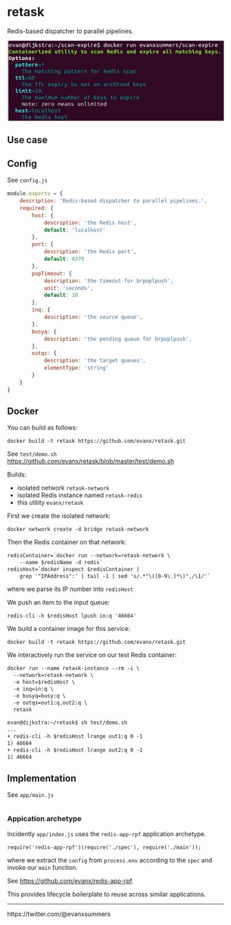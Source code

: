 # retask

Redis-based dispatcher to parallel pipelines.

<img src="https://raw.githubusercontent.com/evanx/retask/master/docs/readme/main.png"/>

## Use case

## Config

See `config.js`
```javascript
module.exports = {
    description: 'Redis-based dispatcher to parallel pipelines.',
    required: {
        host: {
            description: 'the Redis host',
            default: 'localhost'
        },
        port: {
            description: 'the Redis port',
            default: 6379
        },
        popTimeout: {
            description: 'the timeout for brpoplpush',
            unit: 'seconds',
            default: 10
        },
        inq: {
            description: 'the source queue',
        },
        busyq: {
            description: 'the pending queue for brpoplpush',
        },
        outqs: {
            description: 'the target queues',
            elementType: 'string'
        }        
    }
}
```

## Docker

You can build as follows:
```shell
docker build -t retask https://github.com/evanx/retask.git
```

See `test/demo.sh` https://github.com/evanx/retask/blob/master/test/demo.sh

Builds:
- isolated network `retask-network`
- isolated Redis instance named `retask-redis`
- this utility `evanx/retask`

First we create the isolated network:
```shell
docker network create -d bridge retask-network
```

Then the Redis container on that network:
```
redisContainer=`docker run --network=retask-network \
    --name $redisName -d redis`
redisHost=`docker inspect $redisContainer |
    grep '"IPAddress":' | tail -1 | sed 's/.*"\([0-9\.]*\)",/\1/'`
```
where we parse its IP number into `redisHost`

We push an item to the input queue:
```
redis-cli -h $redisHost lpush in:q '46664'
```

We build a container image for this service:
```
docker build -t retask https://github.com/evanx/retask.git
```

We interactively run the service on our test Redis container:
```
docker run --name retask-instance --rm -i \
  --network=retask-network \
  -e host=$redisHost \
  -e inq=in:q \
  -e busyq=busy:q \
  -e outqs=out1:q,out2:q \
  retask
```
```
evan@dijkstra:~/retask$ sh test/demo.sh
...
+ redis-cli -h $redisHost lrange out1:q 0 -1
1) 46664
+ redis-cli -h $redisHost lrange out2:q 0 -1
1) 46664
```

## Implementation

See `app/main.js`
```javascript

```

### Appication archetype

Incidently `app/index.js` uses the `redis-app-rpf` application archetype.
```
require('redis-app-rpf')(require('./spec'), require('./main'));
```
where we extract the `config` from `process.env` according to the `spec` and invoke our `main` function.

See https://github.com/evanx/redis-app-rpf.

This provides lifecycle boilerplate to reuse across similar applications.

<hr>
https://twitter.com/@evanxsummers
